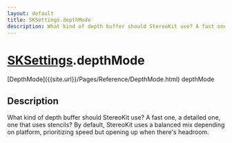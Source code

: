 ```yaml
---
layout: default
title: SKSettings.depthMode
description: What kind of depth buffer should StereoKit use? A fast one, a detailed one, one that uses stencils? By default, StereoKit uses a balanced mix depending on platform, prioritizing speed but opening up when there's headroom.
---
```

# [SKSettings]({{site.url}}/Pages/Reference/SKSettings.html).depthMode

<div class='signature' markdown='1'>
[DepthMode]({{site.url}}/Pages/Reference/DepthMode.html) depthMode
</div>

## Description
What kind of depth buffer should StereoKit use? A fast
one, a detailed one, one that uses stencils? By default,
StereoKit uses a balanced mix depending on platform, prioritizing
speed but opening up when there's headroom.

